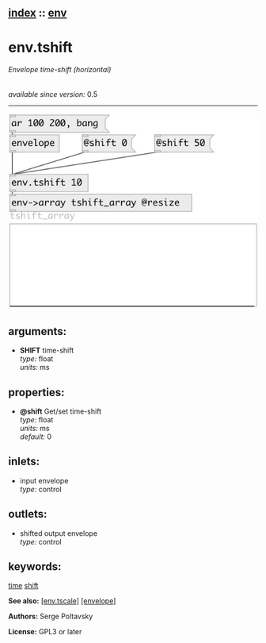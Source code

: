 [index](index.html) :: [env](category_env.html)
---

# env.tshift

###### Envelope time-shift (horizontal)

*available since version:* 0.5

---




[![example](../examples/img/env.tshift.jpg)](../examples/pd/env.tshift.pd)



## arguments:

* **SHIFT**
time-shift<br>
_type:_ float<br>
_units:_ ms<br>





## properties:

* **@shift** 
Get/set time-shift<br>
_type:_ float<br>
_units:_ ms<br>
_default:_ 0<br>



## inlets:

* input envelope<br>
_type:_ control



## outlets:

* shifted output envelope<br>
_type:_ control



## keywords:

[time](keywords/time.html)
[shift](keywords/shift.html)



**See also:**
[\[env.tscale\]](env.tscale.html)
[\[envelope\]](envelope.html)




**Authors:** Serge Poltavsky




**License:** GPL3 or later





